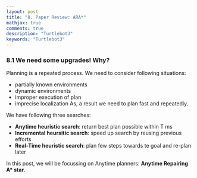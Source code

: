 ```yaml
---
layout: post
title: "8. Paper Review: ARA*"
mathjax: true
comments: true
description: "Turtlebot3"
keywords: "Turtlebot3"
---  
```


### 8.1 We need some upgrades! Why?

Planning is a repeated process. We need to consider following situations:
* partially known environments
* dynamic environments
* improper execution of plan
* imprecise localization
As, a result we need to plan fast and repeatedly.

We have following three searches:
* **Anytime heuristic search**: return best plan possible within T ms
* **Incremental heursitic search**: speed up search by reusing previous efforts
* **Real-Time heuristic search**: plan few steps towards te goal and re-plan later

In this post, we will be focussing on Anytime planners: **Anytime Repairing A\* star**.


